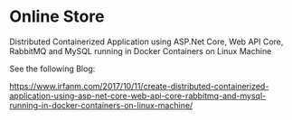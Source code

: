 # Online Store 

Distributed Containerized Application using ASP.Net Core, Web API Core, RabbitMQ and MySQL running in Docker Containers on Linux Machine


See the following Blog:

https://www.irfanm.com/2017/10/11/create-distributed-containerized-application-using-asp-net-core-web-api-core-rabbitmq-and-mysql-running-in-docker-containers-on-linux-machine/
